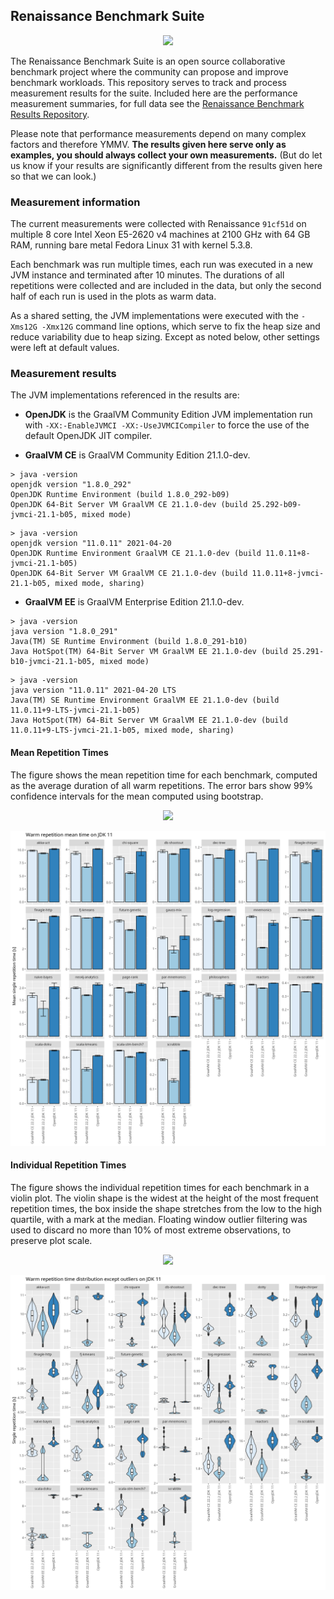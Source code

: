 ## Renaissance Benchmark Suite

<p align="center"><img height="180px" src="https://github.com/renaissance-benchmarks/renaissance/raw/master/website/resources/images/mona-lisa-round.png"/></p>

The Renaissance Benchmark Suite is an open source collaborative benchmark project where the community can propose and improve benchmark workloads.
This repository serves to track and process measurement results for the suite.
Included here are the performance measurement summaries, for full data see the
[Renaissance Benchmark Results Repository](https://zenodo.org/communities/renaissance).

Please note that performance measurements depend on many complex factors and therefore YMMV.
**The results given here serve only as examples, you should always collect your own measurements.**
(But do let us know if your results are significantly different from the results given here so that we can look.)

### Measurement information

The current measurements were collected with Renaissance `91cf51d` on multiple
8 core Intel Xeon E5-2620 v4 machines at 2100 GHz with 64 GB RAM,
running bare metal Fedora Linux 31 with kernel 5.3.8.

Each benchmark was run multiple times, each run was executed in a new JVM instance and terminated after 10 minutes.
The durations of all repetitions were collected and are included in the data,
but only the second half of each run is used in the plots as warm data.

As a shared setting, the JVM implementations were executed with the `-Xms12G -Xmx12G` command line options,
which serve to fix the heap size and reduce variability due to heap sizing.
Except as noted below, other settings were left at default values.

### Measurement results

The JVM implementations referenced in the results are:

- **OpenJDK** is the GraalVM Community Edition JVM implementation run with `-XX:-EnableJVMCI -XX:-UseJVMCICompiler` to force the use of the default OpenJDK JIT compiler.

- **GraalVM CE** is GraalVM Community Edition 21.1.0-dev.
```
> java -version
openjdk version "1.8.0_292"
OpenJDK Runtime Environment (build 1.8.0_292-b09)
OpenJDK 64-Bit Server VM GraalVM CE 21.1.0-dev (build 25.292-b09-jvmci-21.1-b05, mixed mode)
```
```
> java -version
openjdk version "11.0.11" 2021-04-20
OpenJDK Runtime Environment GraalVM CE 21.1.0-dev (build 11.0.11+8-jvmci-21.1-b05)
OpenJDK 64-Bit Server VM GraalVM CE 21.1.0-dev (build 11.0.11+8-jvmci-21.1-b05, mixed mode, sharing)
```

- **GraalVM EE** is GraalVM Enterprise Edition 21.1.0-dev.
```
> java -version
java version "1.8.0_291"
Java(TM) SE Runtime Environment (build 1.8.0_291-b10)
Java HotSpot(TM) 64-Bit Server VM GraalVM EE 21.1.0-dev (build 25.291-b10-jvmci-21.1-b05, mixed mode)
```
```
> java -version
java version "11.0.11" 2021-04-20 LTS
Java(TM) SE Runtime Environment GraalVM EE 21.1.0-dev (build 11.0.11+9-LTS-jvmci-21.1-b05)
Java HotSpot(TM) 64-Bit Server VM GraalVM EE 21.1.0-dev (build 11.0.11+9-LTS-jvmci-21.1-b05, mixed mode, sharing)
```

#### Mean Repetition Times

The figure shows the mean repetition time for each benchmark, computed as the average duration of all warm repetitions.
The error bars show 99% confidence intervals for the mean computed using bootstrap.

<p align="center"><img src="https://github.com/renaissance-benchmarks/measurements/raw/master/mean-bar-jdk-8-time.png"/></p>
<p align="center"><img src="https://github.com/renaissance-benchmarks/measurements/raw/master/mean-bar-jdk-11-time.png"/></p>

#### Individual Repetition Times

The figure shows the individual repetition times for each benchmark in a violin plot.
The violin shape is the widest at the height of the most frequent repetition times,
the box inside the shape stretches from the low to the high quartile,
with a mark at the median.
Floating window outlier filtering was used to discard no more than 10% of most extreme observations, to preserve plot scale.

<p align="center"><img src="https://github.com/renaissance-benchmarks/measurements/raw/master/samples-violin-jdk-8-time-warm-inliers.png"/></p>
<p align="center"><img src="https://github.com/renaissance-benchmarks/measurements/raw/master/samples-violin-jdk-11-time-warm-inliers.png"/></p>
